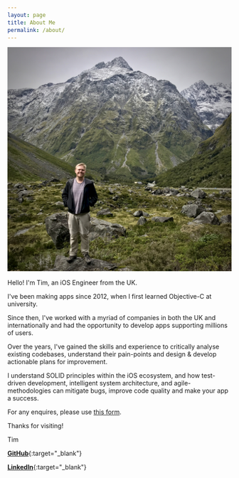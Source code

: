 ```yaml
---
layout: page
title: About Me
permalink: /about/
---
```


<a href="/images/portrait.jpeg" target="_blank"><img src="/images/portrait.jpeg"></a>

Hello! I'm Tim, an iOS Engineer from the UK.

I've been making apps since 2012, when I first learned Objective-C at university.

Since then, I've worked with a myriad of companies in both the UK and internationally and had the opportunity to develop apps supporting millions of users.

Over the years, I've gained the skills and experience to critically analyse existing codebases, understand their pain-points and design & develop actionable plans for improvement.

I understand SOLID principles within the iOS ecosystem, and how test-driven development, intelligent system architecture, and agile-methodologies can mitigate bugs, improve code quality and make your app a success.

For any enquires, please use [this form](/contact).

Thanks for visiting!

Tim

[**GitHub**](https://github.com/timwredwards){:target="_blank"}

[**LinkedIn**](https://www.linkedin.com/in/timwredwards/){:target="_blank"}
